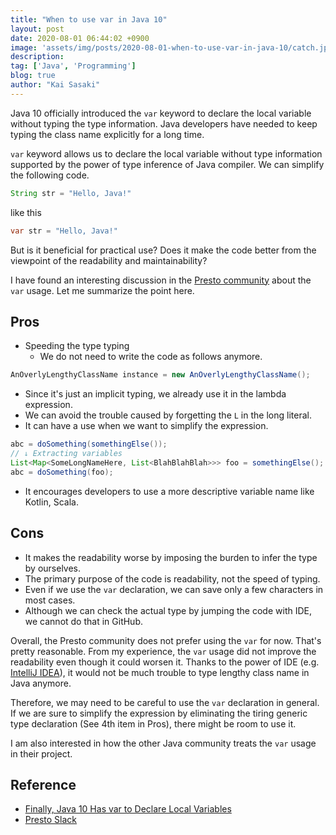 ```yaml
---
title: "When to use var in Java 10"
layout: post
date: 2020-08-01 06:44:02 +0900
image: 'assets/img/posts/2020-08-01-when-to-use-var-in-java-10/catch.jpg'
description:
tag: ['Java', 'Programming']
blog: true
author: "Kai Sasaki"
---
```


Java 10 officially introduced the `var` keyword to declare the local variable without typing the type information. Java developers have needed to keep typing the class name explicitly for a long time.

`var` keyword allows us to declare the local variable without type information supported by the power of type inference of Java compiler. We can simplify the following code.

```java
String str = "Hello, Java!"
```

like this

```java
var str = "Hello, Java!"
```

But is it beneficial for practical use? Does it make the code better from the viewpoint of the readability and maintainability?

I have found an interesting discussion in the [Presto community](https://prestosql.slack.com/archives/CP1MUNEUX/p1596193971338400) about the `var` usage. Let me summarize the point here.

## Pros

- Speeding the type typing
  - We do not need to write the code as follows anymore.
```java
AnOverlyLengthyClassName instance = new AnOverlyLengthyClassName();
```
- Since it's just an implicit typing, we already use it in the lambda expression.
- We can avoid the trouble caused by forgetting the `L` in the long literal.
- It can have a use when we want to simplify the expression.
```java
abc = doSomething(somethingElse());
// ↓ Extracting variables
List<Map<SomeLongNameHere, List<BlahBlahBlah>>> foo = somethingElse();
abc = doSomething(foo);
```
- It encourages developers to use a more descriptive variable name like Kotlin, Scala.

## Cons
- It makes the readability worse by imposing the burden to infer the type by ourselves.
- The primary purpose of the code is readability, not the speed of typing.
- Even if we use the `var` declaration, we can save only a few characters in most cases.
- Although we can check the actual type by jumping the code with IDE, we cannot do that in GitHub.

Overall, the Presto community does not prefer using the `var` for now. That's pretty reasonable. From my experience, the `var` usage did not improve the readability even though it could worsen it. Thanks to the power of IDE (e.g. [IntelliJ IDEA](https://www.jetbrains.com/idea/)), it would not be much trouble to type lengthy class name in Java anymore.

Therefore, we may need to be careful to use the `var` declaration in general. If we are sure to simplify the expression by eliminating the tiring generic type declaration (See 4th item in Pros), there might be room to use it.

I am also interested in how the other Java community treats the `var` usage in their project.

## Reference

- [Finally, Java 10 Has var to Declare Local Variables](https://dzone.com/articles/finally-java-10-has-var-to-declare-local-variables)
- [Presto Slack](https://prestosql.slack.com/archives/CP1MUNEUX/p1596193971338400)
